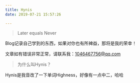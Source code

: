 ```yaml
---
title: Hynis
date: 2019-07-21 15:57:26

---
```




> Later equals Never

Blog记录自己学到的东西，如果对你也有所裨益，那将是我的荣幸！

文章如有错误非常正常，请联系我：1046467756@qq.com

> 为什么叫Hynis？

Hynis是我音改了一下单词Highness，好像有一点中二，哈哈



